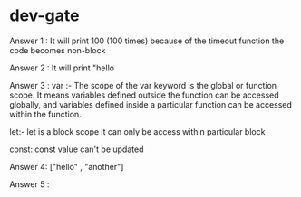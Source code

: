 # dev-gate

Answer 1 : It will print 100 (100 times) because of the timeout function the code becomes non-block

Answer 2 : It will print "hello

Answer 3 :
var :- The scope of the var keyword is the global or function scope. It means variables defined outside the function can be accessed globally, and variables defined inside a particular function can be accessed within the function.

let:- let is a block scope it can only be access within particular block

const: const value can't be updated

Answer 4: ["hello" , "another"]

Answer 5 :
